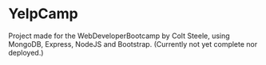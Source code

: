 # YelpCamp


Project made for the WebDeveloperBootcamp by Colt Steele, using MongoDB, Express, NodeJS and Bootstrap.
(Currently not yet complete nor deployed.)

